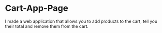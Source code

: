 # Cart-App-Page

I made a web application that allows you to add products to the cart, tell you their total and remove them from the cart.
